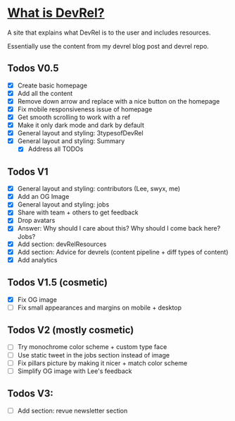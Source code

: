 # [What is DevRel?](https://www.whatisdevrel.com/)

A site that explains what DevRel is to the user and includes resources.

Essentially use the content from my devrel blog post and devrel repo.

## Todos V0.5

- [x] Create basic homepage
- [x] Add all the content
- [x] Remove down arrow and replace with a nice button on the homepage
- [x] Fix mobile responsiveness issue of homepage
- [x] Get smooth scrolling to work with a ref
- [x] Make it only dark mode and dark by default
- [x] General layout and styling: 3typesofDevRel
- [x] General layout and styling: Summary
  - [x] Address all TODOs

## Todos V1
- [x] General layout and styling: contributors (Lee, swyx, me)
- [x] Add an OG Image
- [x] General layout and styling: jobs
- [x] Share with team + others to get feedback
- [x] Drop avatars
- [x] Answer: Why should I care about this? Why should I come back here? Jobs?
- [x] Add section: devRelResources
- [x] Add section: Advice for devrels (content pipeline + diff types of content)
- [x] Add analytics

## Todos V1.5 (cosmetic)
- [x] Fix OG image
- [ ] Fix small appearances and margins on mobile + desktop

## Todos V2 (mostly cosmetic)
- [ ] Try monochrome color scheme + custom type face
- [ ] Use static tweet in the jobs section instead of image
- [ ] Fix pillars picture by making it nicer + match color scheme
- [ ] Simplify OG image with Lee's feedback

## Todos V3:
- [ ] Add section: revue newsletter section
